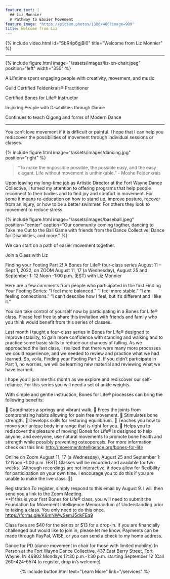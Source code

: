 ```yaml
---
feature_text: |
  ## Liz Monnier
  A Pathway to Easier Movement
feature_image: "https://picsum.photos/1300/400?image=989"
title: Welcome from Liz
---
```


{% include video.html id="SbR4p6gjBl0" title="Welcome from Liz Monnier" %}

<hr/>

{% include figure.html image="/assets/images/liz-on-chair.jpeg" position="left" width="350" %}

A Lifetime spent engaging people with creativity, movement, and music

Guild Certified Feldenkrais® Practitioner

Certified Bones for Life® Instructor

Inspiring People with Disabilities through Dance

Continues to teach Qigong and forms of Modern Dance

<hr/>


You can’t love movement if it is difficult or painful. I hope that I can help you
rediscover the possibilities of movement through individual sessions or classes.

{% include figure.html image="/assets/images/dancing.jpg" position="right" %}

> “To make the impossible possible, the possible easy, and the easy elegant. Life
without movement is unthinkable.” - Moshe Feldenkrais

Upon leaving my long-time job as Artistic Director at the Fort Wayne Dance
Collective, I turned my attention to offering programs that help people reconnect to
their bodies and to find joy and comfort in movement. For some it means re-education on how to stand up, improve posture, recover from an injury, or how to
be a better swimmer. For others they look to movement to reduce stress.

{% include figure.html image="/assets/images/baseball.jpeg" position="center" caption="Our community coming togther, dancing to Take me Out to the Ball Game with friends from the Dance Collective, Dance for Disabilities, and more." %}

We can start on a path of easier movement together.

Join a Class with Liz 

Finding your Footing Part 2!
A Bones for Life® four-class series August 11 – Sept 1, 2022, on ZOOM
August 11, 17 (a Wednesday), August 25 and September 1:  12 Noon -1:00 p.m. (EST) with Liz Monnier

Here are a few comments from people who participated in the first Finding Your Footing Series:
“I feel more balanced.”
“I feel more stable.”
“I am feeling connections.”
“I can’t describe how I feel, but it’s different and I like it.” 

 You can take control of yourself now by participating in a Bones for Life® class. Please feel free to share this invitation with friends and family who you think would benefit from this series of classes. 

 
Last month I taught a four-class series in Bones for Life® designed to improve stability, to gain more confidence with standing and walking and to practice some basic skills to reduce our chances of falling. As we approached the last class, I realized that there were many more processes we could experience, and we needed to review and practice what we had learned. So, voila, Finding your Footing Part 2. If you didn’t participate in Part 1, no worries, we will be learning new material and reviewing what we have learned. 

I hope you’ll join me this month as we explore and rediscover our self-reliance. For this series you will need a set of ankle weights.

With simple and gentle instruction, Bones for Life® processes can bring the following benefits: 

	Coordinates a springy and vibrant walk.
	Frees the joints from compromising habits allowing for pain free movement.
	Stimulates bone strength. 
	Develops skills for restoring equilibrium. 
	Teaches you how to move your unique body in a range that is right for you. 
	Helps you to rediscover the pleasure of moving! 
Bones for Life® is designed to help anyone, and everyone, use natural movements to promote bone health and strength while possibly preventing osteoporosis. For more information check out this link: http://movementintelligence.org/bones-for-life

Online on Zoom
August 11, 17 (a Wednesday), August 25 and September 1:  12 Noon -1:00 p.m. (EST) Classes will be recorded and available for two weeks. (Although recordings are not interactive, it does allow for flexibility for participation on your own time. I encourage you to do this if you are unable to make the live class. )

Registration
To register, simply respond to this email by August 9. I will then send you a link to the Zoom Meeting.  
**If this is your first Bones for Life® class, you will need to submit the Foundation for Movement Intelligence Memorandum of Understanding prior to taking a class. You only need to do this once. 
https://forms.gle/K6mNWwSemJ5dkFEq9

Class fees are $40 for the series or $13 for a drop-in. If you are financially challenged but would like to join in, please let me know. 
Payments can be made through PayPal, WISE, or you can send a check to my home address.


Dance for PD (dance movement in chair for those with limited mobility) 
In Person at the Fort Wayne Dance Collective, 437 East Berry Street, Fort Wayne, IN 46802
Mondays 12:30 p.m.-1:30 p.m.  starting September 12 (Call 260-424-6574 to register, drop in’s welcome)



 









<p style="text-align: center;">{% include button.html text="Learn More" link="/services" %}</p>
